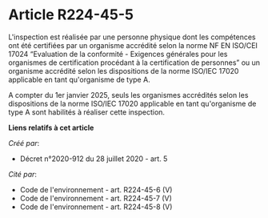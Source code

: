 # Article R224-45-5

L'inspection est réalisée par une personne physique dont les compétences ont été certifiées par un organisme accrédité selon
la norme NF EN ISO/CEI 17024 “Evaluation de la conformité - Exigences générales pour les organismes de certification
procédant à la certification de personnes” ou un organisme accrédité selon les dispositions de la norme ISO/IEC 17020
applicable en tant qu'organisme de type A.

A compter du 1er janvier 2025, seuls les organismes accrédités selon les dispositions de la norme ISO/IEC 17020 applicable en
tant qu'organisme de type A sont habilités à réaliser cette inspection.

**Liens relatifs à cet article**

_Créé par_:

  - Décret n°2020-912 du 28 juillet 2020 - art. 5

_Cité par_:

  - Code de l'environnement - art. R224-45-6 (V)
  - Code de l'environnement - art. R224-45-7 (V)
  - Code de l'environnement - art. R224-45-8 (V)
